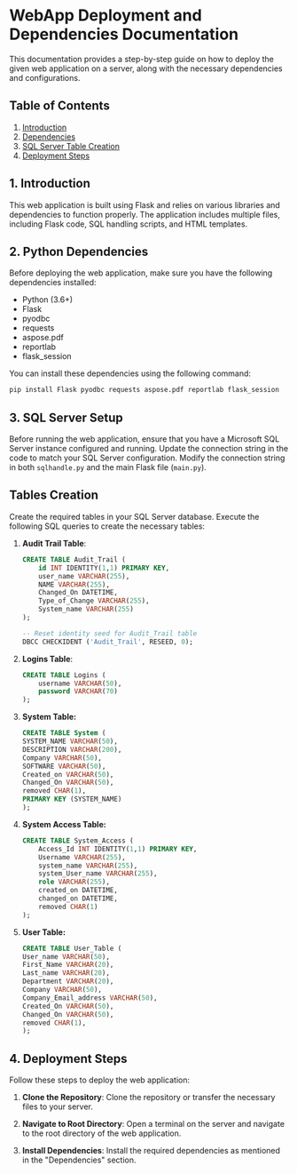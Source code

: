 # WebApp Deployment and Dependencies Documentation

This documentation provides a step-by-step guide on how to deploy the given web application on a server, along with the necessary dependencies and configurations.

## Table of Contents
1. [Introduction](#introduction)
2. [Dependencies](#dependencies)
3. [SQL Server Table Creation](#sql-server-setup)
4. [Deployment Steps](#deployment-steps)

## 1. Introduction<a name="introduction"></a>
This web application is built using Flask and relies on various libraries and dependencies to function properly. The application includes multiple files, including Flask code, SQL handling scripts, and HTML templates.

## 2. Python Dependencies<a name="dependencies"></a>
Before deploying the web application, make sure you have the following dependencies installed:

- Python (3.6+)
- Flask
- pyodbc
- requests
- aspose.pdf
- reportlab
- flask_session

You can install these dependencies using the following command:
```bash
pip install Flask pyodbc requests aspose.pdf reportlab flask_session
```

## 3. SQL Server Setup<a name="sql-server-setup"></a>
Before running the web application, ensure that you have a Microsoft SQL Server instance configured and running. Update the connection string in the code to match your SQL Server configuration. Modify the connection string in both `sqlhandle.py` and the main Flask file (`main.py`).

## Tables Creation
Create the required tables in your SQL Server database. Execute the following SQL queries to create the necessary tables:

1. **Audit Trail Table**:

   ```sql
   CREATE TABLE Audit_Trail (
       id INT IDENTITY(1,1) PRIMARY KEY,
       user_name VARCHAR(255),
       NAME VARCHAR(255),
       Changed_On DATETIME,
       Type_of_Change VARCHAR(255),
       System_name VARCHAR(255)
   );

   -- Reset identity seed for Audit_Trail table
   DBCC CHECKIDENT ('Audit_Trail', RESEED, 0);
    ```
2. **Logins Table**:

    ```sql
    CREATE TABLE Logins (
        username VARCHAR(50),
        password VARCHAR(70)
    );
    ```

3. **System Table:**

    ```sql
    CREATE TABLE System (
    SYSTEM_NAME VARCHAR(50),
    DESCRIPTION VARCHAR(200),
    Company VARCHAR(50),
    SOFTWARE VARCHAR(50),
    Created_on VARCHAR(50),
    Changed_On VARCHAR(50),
    removed CHAR(1),
    PRIMARY KEY (SYSTEM_NAME)
    );
    ```

4. **System Access Table:**

    ```sql
    CREATE TABLE System_Access (
        Access_Id INT IDENTITY(1,1) PRIMARY KEY,
        Username VARCHAR(255),
        system_name VARCHAR(255),
        system_User_name VARCHAR(255),
        role VARCHAR(255),
        created_on DATETIME,
        changed_on DATETIME,
        removed CHAR(1)
    );
    ```
    

5. **User Table:**

    ```sql
    CREATE TABLE User_Table (
    User_name VARCHAR(50),
    First_Name VARCHAR(20),
    Last_name VARCHAR(20),
    Department VARCHAR(20),
    Company VARCHAR(50),
    Company_Email_address VARCHAR(50),
    Created_On VARCHAR(50),
    Changed_On VARCHAR(50),
    removed CHAR(1),
    );
    ```
## 4. Deployment Steps<a name="deployment-steps"></a>
Follow these steps to deploy the web application:

1. **Clone the Repository**: Clone the repository or transfer the necessary files to your server.

2. **Navigate to Root Directory**: Open a terminal on the server and navigate to the root directory of the web application.

3. **Install Dependencies**: Install the required dependencies as mentioned in the "Dependencies" section.
